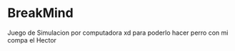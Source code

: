 # BreakMind
 Juego de Simulacion por computadora xd para poderlo hacer perro con mi compa el Hector
